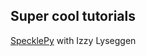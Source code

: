 ## Super cool tutorials
[SpecklePy](https://www.youtube.com/watch?v=-A16gHzzBXA&ab_channel=Speckle) with Izzy Lyseggen
